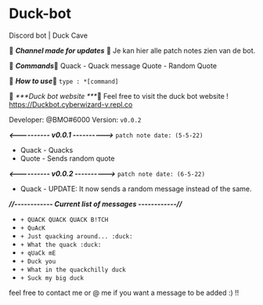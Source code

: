 # Duck-bot
Discord bot | Duck Cave

:duck: _***Channel made for updates***_ :duck: 
 Je kan hier alle patch notes zien van de bot.

:duck: _***Commands***_:duck: 
Quack - Quack message
Quote - Random Quote

:duck: _***How to use***_:duck: 
`type : *[command]`

:duck: _***Duck bot website ***_:duck: 
Feel free to visit the duck bot website !
https://Duckbot.cyberwizard-v.repl.co

Developer: @BMO#6000 
Version: `v0.0.2`  

***<---------- v0.0.1 ---------->***
`patch note date: (5-5-22)`
+ Quack - Quacks 
+ Quote -  Sends random quote

***<---------- v0.0.2 ---------->***
`patch note date: (6-5-22)`

+ Quack - UPDATE: It now sends a random message instead of the same.

***//------------ Current list of messages ------------//***

* `+ QUACK QUACK QUACK B!TCH`
* `+ QuAcK`
* `+ Just quacking around... :duck:`
* `+ What the quack :duck:`
* `+ qUaCk mE`
* `+ Duck you`
* `+ What in the quackchilly duck`
* `+ Suck my big duck`


feel free to contact me or @ me if you want a message to be added :) !!
